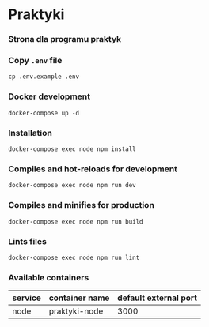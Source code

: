 # Praktyki
### Strona dla programu praktyk

### Copy `.env` file

```
cp .env.example .env
```

### Docker development

```
docker-compose up -d
```

### Installation

```
docker-compose exec node npm install
```

### Compiles and hot-reloads for development

```
docker-compose exec node npm run dev
```

### Compiles and minifies for production

```
docker-compose exec node npm run build
```

### Lints files

```
docker-compose exec node npm run lint
```

### Available containers

| service | container name | default external port |
| ------- |----------------|-----------------------|
| node    | praktyki-node  | 3000                  |